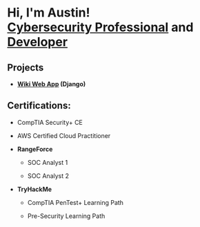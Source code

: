 <h1>Hi, I'm Austin! <br/> <a href="https://www.linkedin.com/in/austinredthomas/">Cybersecurity Professional</a> and <a href="https://github.com/austinredthomas">Developer</a>
  
<h2>Projects</h2>
  
- <b>[Wiki Web App](https://github.com/austinredthomas/Wiki-Project) (Django)</b>

<h2>Certifications:</h2>
  
- CompTIA Security+ CE

- AWS Certified Cloud Practitioner
  
- <b>RangeForce</b>
  
  - SOC Analyst 1
  
  - SOC Analyst 2
  
- <b>TryHackMe</b>
  
  - CompTIA PenTest+ Learning Path
  
  - Pre-Security Learning Path


